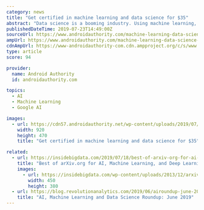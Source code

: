```yaml
---
category: news
title: "Get certified in machine learning and data science for $35"
abstract: "Data science is a booming industry. Using machine learning, companies are turning raw data into profitable action points at an unforeseen rate. The benefits to business are so profound that many industries now seek out specialists. Thankfully, all it takes ..."
publishedDateTime: 2019-07-23T14:49:00Z
sourceUrl: https://www.androidauthority.com/machine-learning-data-science-bundle-1011444/
ampUrl: https://www.androidauthority.com/machine-learning-data-science-bundle-1011444/amp/
cdnAmpUrl: https://www-androidauthority-com.cdn.ampproject.org/c/s/www.androidauthority.com/machine-learning-data-science-bundle-1011444/amp/
type: article
score: 94

provider:
  name: Android Authority
  id: androidauthority.com

topics:
  - AI
  - Machine Learning
  - Google AI

images:
  - url: https://cdn57.androidauthority.net/wp-content/uploads/2019/07/Man-using-Laptop-and-Phone-920x470.jpg
    width: 920
    height: 470
    title: "Get certified in machine learning and data science for $35"

related:
  - url: https://insidebigdata.com/2019/07/18/best-of-arxiv-org-for-ai-machine-learning-and-deep-learning-june-2019/
    title: "Best of arXiv.org for AI, Machine Learning, and Deep Learning – June 2019"
    images:
      - url: https://insidebigdata.com/wp-content/uploads/2013/12/arxiv.jpg
        width: 450
        height: 380
  - url: https://blog.revolutionanalytics.com/2019/06/airoundup-june-2019.html
    title: "AI, Machine Learning and Data Science Roundup: June 2019"
---
```

